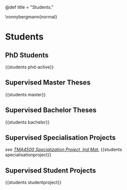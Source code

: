 @def title = "Students."

\ronnybergmann{normal}

# Students

## PhD Students
{{students phd-active}}

## Supervised Master Theses
{{students master}}

## Supervised Bachelor Theses
{{students bachelor}}

## Supervised Specialisation Projects
_see [TMA4500 Specialization Project, Ind Mat.](https://www.ntnu.edu/studies/courses/TMA4500)_
{{students specialisationproject}}

## Supervised Student Projects
{{students studentproject}}

